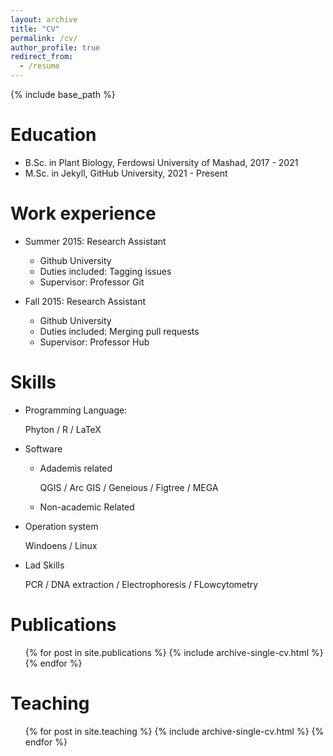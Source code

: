 ```yaml
---
layout: archive
title: "CV"
permalink: /cv/
author_profile: true
redirect_from:
  - /resume
---
```


{% include base_path %}

Education
======
* B.Sc. in Plant Biology, Ferdowsi University of Mashad, 2017 - 2021
* M.Sc. in Jekyll, GitHub University, 2021 - Present

Work experience
======
* Summer 2015: Research Assistant
  * Github University
  * Duties included: Tagging issues
  * Supervisor: Professor Git

* Fall 2015: Research Assistant
  * Github University
  * Duties included: Merging pull requests
  * Supervisor: Professor Hub
  
Skills
======
* Programming Language:

  Phyton / R / LaTeX
  
* Software 
  * Adademis related
     
    QGIS / Arc GIS / Geneious / Figtree / MEGA 
  * Non-academic Related
 
* Operation system

  Windoens / Linux 
    
* Lad Skills
  
  PCR / DNA extraction / Electrophoresis / FLowcytometry 
  

Publications
======
  <ul>{% for post in site.publications %}
    {% include archive-single-cv.html %}
  {% endfor %}</ul>

Teaching
======
  <ul>{% for post in site.teaching %}
    {% include archive-single-cv.html %}
  {% endfor %}</ul>
